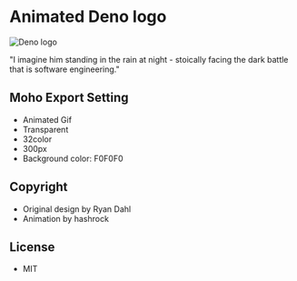 # Animated Deno logo

![Deno logo](https://denolib.github.io/animated-deno-logo/deno-circle-24fps.gif)

"I imagine him standing in the rain at night - stoically facing the dark battle that is software engineering."

## Moho Export Setting

- Animated Gif
- Transparent
- 32color
- 300px
- Background color: F0F0F0

## Copyright

- Original design by Ryan Dahl
- Animation by hashrock

## License

- MIT
